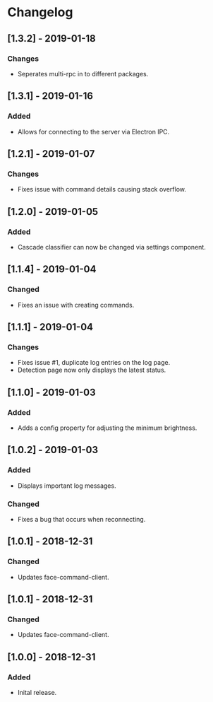 # Changelog

## [1.3.2] - 2019-01-18
### Changes
- Seperates multi-rpc in to different packages.

## [1.3.1] - 2019-01-16
### Added
- Allows for connecting to the server via Electron IPC.

## [1.2.1] - 2019-01-07
### Changes
- Fixes issue with command details causing stack overflow.

## [1.2.0] - 2019-01-05
### Added
- Cascade classifier can now be changed via settings component.

## [1.1.4] - 2019-01-04
### Changed
- Fixes an issue with creating commands.

## [1.1.1] - 2019-01-04
### Changes
- Fixes issue #1, duplicate log entries on the log page.
- Detection page now only displays the latest status.

## [1.1.0] - 2019-01-03
### Added
- Adds a config property for adjusting the minimum brightness.

## [1.0.2] - 2019-01-03
### Added
- Displays important log messages.

### Changed
- Fixes a bug that occurs when reconnecting.

## [1.0.1] - 2018-12-31
### Changed
- Updates face-command-client.

## [1.0.1] - 2018-12-31
### Changed
- Updates face-command-client.

## [1.0.0] - 2018-12-31
### Added
- Inital release.